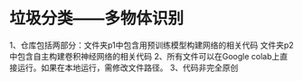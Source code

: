 # 垃圾分类——多物体识别
1、仓库包括两部分：文件夹p1中包含用预训练模型构建网络的相关代码
文件夹p2中包含自主构建卷积神经网络的相关代码
2、所有文件可以在Google colab上直接运行。如果在本地运行，需修改文件路径。
3、代码非完全原创
